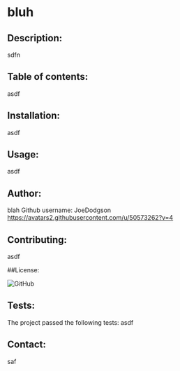 # bluh

## Description:
sdfn

## Table of contents:
asdf

## Installation:
asdf

## Usage:
asdf

## Author:
blah
Github username: JoeDodgson
https://avatars2.githubusercontent.com/u/50573262?v=4

## Contributing:
asdf

##License:

![GitHub](https://img.shields.io/github/license/JoeDodgson/Readme-Generator?logoColor=%23ff0000)

## Tests:
The project passed the following tests:
asdf

## Contact:
saf
